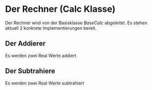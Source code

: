 # Der Rechner (Calc Klasse)
Der Rechner wird von der Basisklasse _BaseCalc_ abgeleitet.
Es stehen aktuell 2 konkrete Implementierungen bereit.

## Der Addierer
Es werden zwei Real Werte addiert

## Der Subtrahiere
Es werden zwei Real Werte subtrahiert